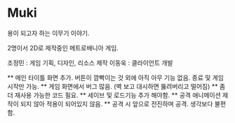 # Muki
용이 되고자 하는 이무기 이야기.

2명이서 2D로 제작중인 메트로배니아 게임.

조정민 : 게임 기획, 디자인, 리소스 제작
이동욱 : 클라이언트 개발

** 메인 타이틀 화면 추가. 버튼이 깜빡이는 것 외에 아직 아무 기능 없음. 종료 및 게임 시작만 가능.
** 게임 화면에서 버그 많음. (벽 보고 대시하면 뚫려버리고 떨어짐)
** 좀 더 재사용 가능한 코드 필요.
** 세이브 및 로드기능 추가 해야함.
** 공격 애니메이션 제작이 되지 않아 적용이 되어있지 않음.
** 공격 시 앞으로 전진하며 공격. 생각보다 불편함.
